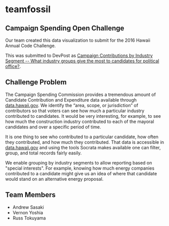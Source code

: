 # teamfossil

## Campaign Spending Open Challenge

Our team created this data visualization to submit for the 2016 Hawaii Annual
Code Challenge.

This was submitted to DevPost as [Campaign Contributions by Industry Segment --
What industry groups give the most to candidates for political
office?](http://devpost.com/software/campaign-contributions-by-industry-segment).

## Challenge Problem

The Campaign Spending Commission provides a tremendous amount of Candidate
Contribution and Expenditure data available through
[data.hawaii.gov](https://data.hawaii.gov/).  We identify the “area, scope, or
jurisdiction” of contributors so that voters can see how much a particular
industry contributed to candidates.  It would be very interesting, for example,
to see how much the construction industry contributed to each of the mayoral
candidates and over a specific period of time.

It is one thing to see who contributed to a particular candidate, how often
they contributed, and how much they contributed.  That data is accessible in
[data.hawaii.gov](https://data.hawaii.gov/) and using the tools Socrata makes
available one can filter, group, and total records fairly easily.

We enable grouping by industry segments to allow reporting based on "special
interests".  For example, knowing how much energy companies contributed to a
candidate might give us an idea of where that candidate would stand on an
alternative energy proposal.

## Team Members

* Andrew Sasaki
* Vernon Yoshia
* Russ Tokuyama

